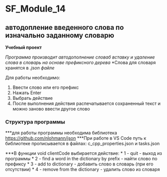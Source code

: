 # SF_Module_14
## автодопление введенного слова по изначально заданному словарю
**Учебный проект**

*Программа производит автодополнение словаб вставку и удаление слова*
*в словарь на основе префиксного дерева*
*Слова для словаря хранятся в *.json файле*

Для работы необходимо:
1. Ввести слово или его префикс
2. Нажать Enter
3. Выбрать действие
4. После выполнения действия распечатывается сохраненный текст и можно заново ввести другое слово

### Структура программы
***для работы программы необходима библиотека https://github.com/nlohmann/json
***При работе в VS Code путь к библиотеке прописывается в файлах: c_cpp_properties.json и tasks.json

***В функции void clientCode выбирается действие:
    * 1 - quit - выход из программы
    * 2 - find a word in the dictionary by prefix - найти слово по префиксу
    * 3 - add to dictionary - добавить слово в словарь (при его отсутствии) 
    * 4 - remove from the dictionary - удалить слово из словаря